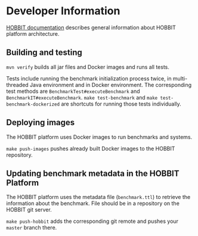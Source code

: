 # Developer Information
[HOBBIT documentation](https://hobbit-project.github.io/)
describes general information about HOBBIT platform architecture.

## Building and testing
`mvn verify` builds all jar files and Docker images and runs all tests.

Tests include running the benchmark initialization process twice,
in multi-threaded Java environment and in Docker environment.
The corresponding test methods are
`BenchmarkTest#executeBenchmark` and `BenchmarkIT#executeBenchmark`.
`make test-benchmark` and `make test-benchmark-dockerized`
are shortcuts for running those tests individually.

## Deploying images
The HOBBIT platform uses Docker images to run benchmarks and systems.

`make push-images` pushes already built Docker images to the HOBBIT repository.

## Updating benchmark metadata in the HOBBIT Platform
The HOBBIT platform uses the metadata file (`benchmark.ttl`)
to retrieve the information about the benchmark.
File should be in a repository on the HOBBIT git server.

`make push-hobbit` adds the corresponding git remote
and pushes your `master` branch there.
